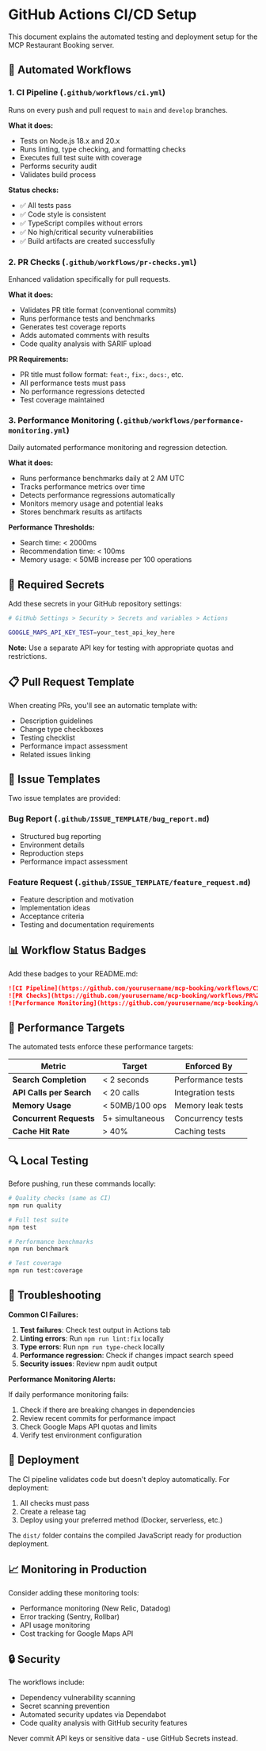 # GitHub Actions CI/CD Setup

This document explains the automated testing and deployment setup for the MCP Restaurant Booking server.

## 🤖 Automated Workflows

### 1. **CI Pipeline** (`.github/workflows/ci.yml`)
Runs on every push and pull request to `main` and `develop` branches.

**What it does:**
- Tests on Node.js 18.x and 20.x
- Runs linting, type checking, and formatting checks
- Executes full test suite with coverage
- Performs security audit
- Validates build process

**Status checks:**
- ✅ All tests pass
- ✅ Code style is consistent  
- ✅ TypeScript compiles without errors
- ✅ No high/critical security vulnerabilities
- ✅ Build artifacts are created successfully

### 2. **PR Checks** (`.github/workflows/pr-checks.yml`)
Enhanced validation specifically for pull requests.

**What it does:**
- Validates PR title format (conventional commits)
- Runs performance tests and benchmarks
- Generates test coverage reports
- Adds automated comments with results
- Code quality analysis with SARIF upload

**PR Requirements:**
- PR title must follow format: `feat:`, `fix:`, `docs:`, etc.
- All performance tests must pass
- No performance regressions detected
- Test coverage maintained

### 3. **Performance Monitoring** (`.github/workflows/performance-monitoring.yml`)
Daily automated performance monitoring and regression detection.

**What it does:**
- Runs performance benchmarks daily at 2 AM UTC
- Tracks performance metrics over time
- Detects performance regressions automatically
- Monitors memory usage and potential leaks
- Stores benchmark results as artifacts

**Performance Thresholds:**
- Search time: < 2000ms
- Recommendation time: < 100ms
- Memory usage: < 50MB increase per 100 operations

## 🔧 Required Secrets

Add these secrets in your GitHub repository settings:

```bash
# GitHub Settings > Security > Secrets and variables > Actions

GOOGLE_MAPS_API_KEY_TEST=your_test_api_key_here
```

**Note:** Use a separate API key for testing with appropriate quotas and restrictions.

## 📋 Pull Request Template

When creating PRs, you'll see an automatic template with:
- Description guidelines
- Change type checkboxes
- Testing checklist
- Performance impact assessment
- Related issues linking

## 🚨 Issue Templates

Two issue templates are provided:

### Bug Report (`.github/ISSUE_TEMPLATE/bug_report.md`)
- Structured bug reporting
- Environment details
- Reproduction steps
- Performance impact assessment

### Feature Request (`.github/ISSUE_TEMPLATE/feature_request.md`)
- Feature description and motivation
- Implementation ideas
- Acceptance criteria
- Testing and documentation requirements

## 📊 Workflow Status Badges

Add these badges to your README.md:

```markdown
![CI Pipeline](https://github.com/yourusername/mcp-booking/workflows/CI%20Pipeline/badge.svg)
![PR Checks](https://github.com/yourusername/mcp-booking/workflows/PR%20Checks/badge.svg)
![Performance Monitoring](https://github.com/yourusername/mcp-booking/workflows/Performance%20Monitoring/badge.svg)
```

## 🎯 Performance Targets

The automated tests enforce these performance targets:

| Metric | Target | Enforced By |
|--------|--------|-------------|
| **Search Completion** | < 2 seconds | Performance tests |
| **API Calls per Search** | < 20 calls | Integration tests |
| **Memory Usage** | < 50MB/100 ops | Memory leak tests |
| **Concurrent Requests** | 5+ simultaneous | Concurrency tests |
| **Cache Hit Rate** | > 40% | Caching tests |

## 🔍 Local Testing

Before pushing, run these commands locally:

```bash
# Quality checks (same as CI)
npm run quality

# Full test suite
npm test

# Performance benchmarks
npm run benchmark

# Test coverage
npm run test:coverage
```

## 🐛 Troubleshooting

**Common CI Failures:**

1. **Test failures**: Check test output in Actions tab
2. **Linting errors**: Run `npm run lint:fix` locally
3. **Type errors**: Run `npm run type-check` locally
4. **Performance regression**: Check if changes impact search speed
5. **Security issues**: Review npm audit output

**Performance Monitoring Alerts:**

If daily performance monitoring fails:
1. Check if there are breaking changes in dependencies
2. Review recent commits for performance impact
3. Check Google Maps API quotas and limits
4. Verify test environment configuration

## 🚀 Deployment

The CI pipeline validates code but doesn't deploy automatically. For deployment:

1. All checks must pass
2. Create a release tag
3. Deploy using your preferred method (Docker, serverless, etc.)

The `dist/` folder contains the compiled JavaScript ready for production deployment.

## 📈 Monitoring in Production

Consider adding these monitoring tools:
- Performance monitoring (New Relic, Datadog)
- Error tracking (Sentry, Rollbar)
- API usage monitoring
- Cost tracking for Google Maps API

## 🔒 Security

The workflows include:
- Dependency vulnerability scanning
- Secret scanning prevention  
- Automated security updates via Dependabot
- Code quality analysis with GitHub security features

Never commit API keys or sensitive data - use GitHub Secrets instead.